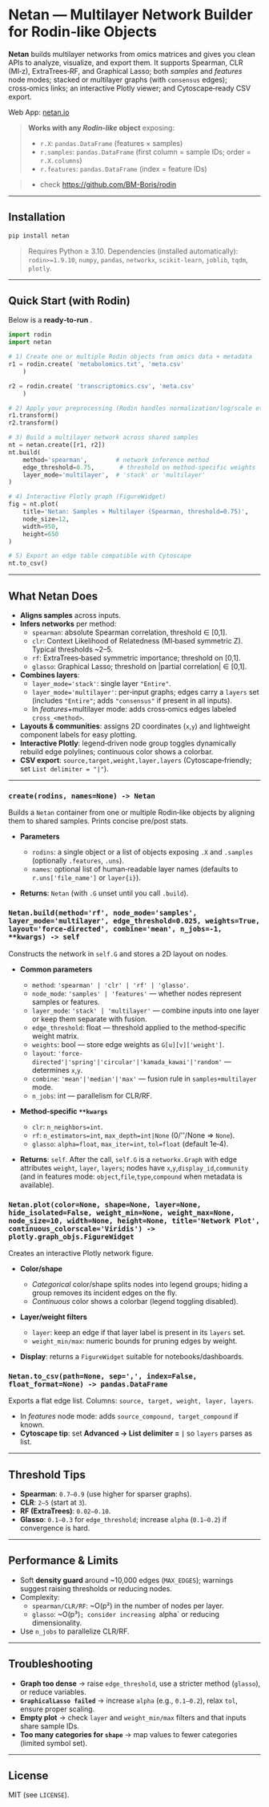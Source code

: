 # Netan — Multilayer Network Builder for Rodin‑like Objects

**Netan** builds multilayer networks from omics matrices and gives you clean APIs to analyze, visualize, and export them. It supports Spearman, CLR (MI‑z), ExtraTrees‑RF, and Graphical Lasso; both *samples* and *features* node modes; stacked or multilayer graphs (with `consensus` edges); cross‑omics links; an interactive Plotly viewer; and Cytoscape‑ready CSV export.

Web App: [netan.io](https://netan.io)

> **Works with any *Rodin‑like* object** exposing:
> - `r.X`: `pandas.DataFrame` (features × samples)
> - `r.samples`: `pandas.DataFrame` (first column = sample IDs; order = `r.X.columns`)
> - `r.features`: `pandas.DataFrame` (index = feature IDs)

> - check https://github.com/BM-Boris/rodin

---

## Installation

```bash
pip install netan
```

> Requires Python ≥ 3.10. Dependencies (installed automatically): `rodin>=1.9.10`, `numpy`, `pandas`, `networkx`, `scikit-learn`, `joblib`, `tqdm`, `plotly`.

---

## Quick Start (with Rodin)

Below is a **ready‑to‑run** .

```python
import rodin
import netan

# 1) Create one or multiple Rodin objects from omics data + metadata
r1 = rodin.create( 'metabolomics.txt', 'meta.csv'
    )

r2 = rodin.create( 'transcriptomics.csv', 'meta.csv'
    )

# 2) Apply your preprocessing (Rodin handles normalization/log/scale etc.)
r1.transform()
r2.transform()

# 3) Build a multilayer network across shared samples
nt = netan.create([r1, r2])
nt.build(
    method='spearman',        # network inference method
    edge_threshold=0.75,       # threshold on method-specific weights
    layer_mode='multilayer',  # 'stack' or 'multilayer'
)

# 4) Interactive Plotly graph (FigureWidget)
fig = nt.plot(
    title='Netan: Samples × Multilayer (Spearman, threshold=0.75)',
    node_size=12,
    width=950,
    height=650
)

# 5) Export an edge table compatible with Cytoscape
nt.to_csv()
```


---

## What Netan Does

- **Aligns samples** across inputs.
- **Infers networks** per method:
  - `spearman`: absolute Spearman correlation, threshold ∈ [0,1].
  - `clr`: Context Likelihood of Relatedness (MI‑based symmetric Z). Typical thresholds ~2–5.
  - `rf`: ExtraTrees‑based symmetric importance; threshold on [0,1].
  - `glasso`: Graphical Lasso; threshold on |partial correlation| ∈ [0,1].
- **Combines layers**:
  - `layer_mode='stack'`: single layer `"Entire"`.
  - `layer_mode='multilayer'`: per‑input graphs; edges carry a `layers` set (includes `"Entire"`; adds `"consensus"` if present in all inputs).
  - In *features*+multilayer mode: adds cross‑omics edges labeled `cross_<method>`.
- **Layouts & communities**: assigns 2D coordinates (`x`,`y`) and lightweight component labels for easy plotting.
- **Interactive Plotly**: legend‑driven node group toggles dynamically rebuild edge polylines; continuous color shows a colorbar.
- **CSV export**: `source,target,weight,layer,layers` (Cytoscape‑friendly; set `List delimiter = "|"`).

---

### `create(rodins, names=None) -> Netan`
Builds a `Netan` container from one or multiple Rodin‑like objects by aligning them to shared samples. Prints concise pre/post stats.

- **Parameters**
  - `rodins`: a single object or a list of objects exposing `.X` and `.samples` (optionally `.features`, `.uns`).
  - `names`: optional list of human‑readable layer names (defaults to `r.uns['file_name']` or `layer{i}`).

- **Returns**: `Netan` (with `.G` unset until you call `.build`).

### `Netan.build(method='rf', node_mode='samples', layer_mode='multilayer', edge_threshold=0.025, weights=True, layout='force-directed', combine='mean', n_jobs=-1, **kwargs) -> self`
Constructs the network in `self.G` and stores a 2D layout on nodes.

- **Common parameters**
  - `method`: `'spearman' | 'clr' | 'rf' | 'glasso'`.
  - `node_mode`: `'samples' | 'features'` — whether nodes represent samples or features.
  - `layer_mode`: `'stack' | 'multilayer'` — combine inputs into one layer or keep them separate with fusion.
  - `edge_threshold`: float — threshold applied to the method‑specific weight matrix.
  - `weights`: bool — store edge weights as `G[u][v]['weight']`.
  - `layout`: `'force-directed'|'spring'|'circular'|'kamada_kawai'|'random'` — determines `x`,`y`.
  - `combine`: `'mean'|'median'|'max'` — fusion rule in `samples+multilayer` mode.
  - `n_jobs`: int — parallelism for CLR/RF.

- **Method‑specific `**kwargs`**
  - `clr`: `n_neighbors=int`.
  - `rf`: `n_estimators=int`, `max_depth=int|None` (0/''/None ⇒ `None`).
  - `glasso`: `alpha=float`, `max_iter=int`, `tol=float` (default 1e‑4).

- **Returns**: `self`. After the call, `self.G` is a `networkx.Graph` with edge attributes `weight`, `layer`, `layers`; nodes have `x`,`y`,`display_id`,`community` (and in features mode: `object`,`file`,`type`,`compound` when metadata is available).

### `Netan.plot(color=None, shape=None, layer=None, hide_isolated=False, weight_min=None, weight_max=None, node_size=10, width=None, height=None, title='Network Plot', continuous_colorscale='Viridis') -> plotly.graph_objs.FigureWidget`
Creates an interactive Plotly network figure.

- **Color/shape**
  - *Categorical* color/shape splits nodes into legend groups; hiding a group removes its incident edges on the fly.
  - *Continuous* color shows a colorbar (legend toggling disabled).

- **Layer/weight filters**
  - `layer`: keep an edge if that layer label is present in its `layers` set.
  - `weight_min/max`: numeric bounds for pruning edges by weight.

- **Display**: returns a `FigureWidget` suitable for notebooks/dashboards.

### `Netan.to_csv(path=None, sep=',', index=False, float_format=None) -> pandas.DataFrame`
Exports a flat edge list. Columns: `source, target, weight, layer, layers`.

- In *features* node mode: adds `source_compound, target_compound` if known.
- **Cytoscape tip**: set **Advanced → List delimiter = `|`** so `layers` parses as list.

---

## Threshold Tips

- **Spearman**: `0.7–0.9` (use higher for sparser graphs).
- **CLR**: `2–5` (start at `3`).
- **RF (ExtraTrees)**: `0.02–0.10`.
- **Glasso**: `0.1–0.3` for `edge_threshold`; increase `alpha` (`0.1–0.2`) if convergence is hard.

---

## Performance & Limits

- Soft **density guard** around ~10,000 edges (`MAX_EDGES`); warnings suggest raising thresholds or reducing nodes.
- Complexity:
  - `spearman/CLR/RF`: ~O(p²) in the number of nodes per layer.
  - `glasso`: ~O(p³)`; consider increasing `alpha` or reducing dimensionality.
- Use `n_jobs` to parallelize CLR/RF.

---

## Troubleshooting

- **Graph too dense** → raise `edge_threshold`, use a stricter method (`glasso`), or reduce variables.
- **`GraphicalLasso failed`** → increase `alpha` (e.g., `0.1–0.2`), relax `tol`, ensure proper scaling.
- **Empty plot** → check `layer` and `weight_min/max` filters and that inputs share sample IDs.
- **Too many categories for `shape`** → map values to fewer categories (limited symbol set).

---

## License

MIT (see `LICENSE`).


